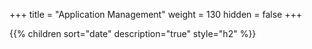 +++
title = "Application Management"
weight = 130
hidden = false
+++

{{% children sort="date" description="true" style="h2" %}}